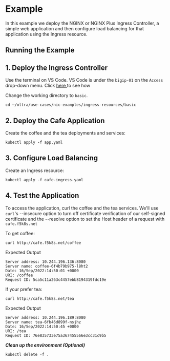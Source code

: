 # Example

In this example we deploy the NGINX or NGINX Plus Ingress Controller, a simple web application and then configure load balancing for that application using the Ingress resource.

## Running the Example

## 1. Deploy the Ingress Controller

Use the terminal on VS Code. VS Code is under the `bigip-01` on the `Access` drop-down menu. Click <a href="https://raw.githubusercontent.com/F5EMEA/oltra/main/vscode.png"> here </a> to see how 

Change the working directory to `basic`.
```
cd ~/oltra/use-cases/nic-examples/ingress-resources/basic
```

## 2. Deploy the Cafe Application

Create the coffee and the tea deployments and services:
```
kubectl apply -f app.yaml
```

## 3. Configure Load Balancing

Create an Ingress resource:
```
kubectl apply -f cafe-ingress.yaml
```

## 4. Test the Application

To access the application, curl the coffee and the tea services. We'll use ```curl```'s --insecure option to turn off certificate verification of our self-signed
certificate and the --resolve option to set the Host header of a request with ```cafe.f5k8s.net```

To get coffee:
```
curl http://cafe.f5k8s.net/coffee 
```

 Expected Output
```
Server address: 10.244.196.136:8080
Server name: coffee-6f4b79b975-l8ht2
Date: 16/Sep/2022:14:50:01 +0000
URI: /coffee
Request ID: 5ca5c11a263c4457ebb8194319fdc19e
```

If your prefer tea: 

```
curl http://cafe.f5k8s.net/tea 
```

Expected Output
```
Server address: 10.244.196.189:8080
Server name: tea-6fb46d899f-nsjhz
Date: 16/Sep/2022:14:50:45 +0000
URI: /tea
Request ID: 76e835733e75a367455566e3cc31c9b5
```


***Clean up the environment (Optional)***
```
kubectl delete -f .
```  